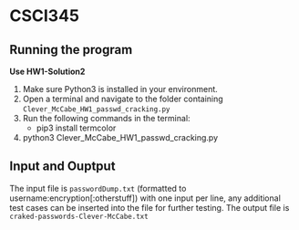 # CSCI345
## Running the program
**Use HW1-Solution2**
1. Make sure Python3 is installed in your environment.
2. Open a terminal and navigate to the folder containing `Clever_McCabe_HW1_passwd_cracking.py`
3. Run the following commands in the terminal:
    * pip3 install termcolor
4. python3 Clever_McCabe_HW1_passwd_cracking.py
## Input and Ouptput
The input file is `passwordDump.txt` (formatted to username:encryption[:otherstuff]) with one input per line, any additional test cases can be inserted into the file for further testing.
The output file is `craked-passwords-Clever-McCabe.txt`
